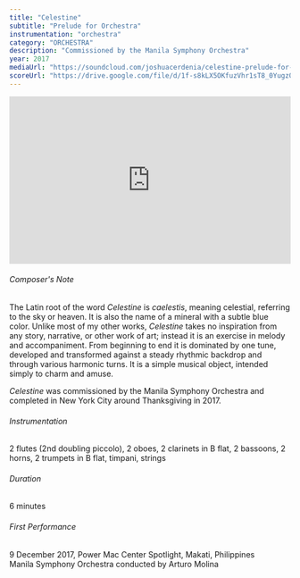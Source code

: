 ```yaml
---
title: "Celestine"
subtitle: "Prelude for Orchestra"
instrumentation: "orchestra"
category: "ORCHESTRA"
description: "Commissioned by the Manila Symphony Orchestra"
year: 2017
mediaUrl: "https://soundcloud.com/joshuacerdenia/celestine-prelude-for-orchestramock-up"
scoreUrl: "https://drive.google.com/file/d/1f-s8kLX5OKfuzVhr1sT8_0Yugz0GYHzx/view?usp=sharing"
---
```


<iframe class="mb-3" width="100%" height="300" scrolling="no" frameborder="no" allow="autoplay" src="https://w.soundcloud.com/player/?url=https%3A//api.soundcloud.com/tracks/1218093154&color=%234a4a4a&auto_play=false&hide_related=false&show_comments=true&show_user=true&show_reposts=false&show_teaser=true&visual=true"></iframe>

###### Composer's Note

The Latin root of the word _Celestine_ is _caelestis_, meaning celestial, referring to the sky or heaven. It is also the name of a mineral with a subtle blue color. Unlike most of my other works, _Celestine_ takes no inspiration from any story, narrative, or other work of art; instead it is an exercise in melody and accompaniment. From beginning to end it is dominated by one tune, developed and transformed against a steady rhythmic backdrop and through various harmonic turns. It is a simple musical object, intended simply to charm and amuse.

_Celestine_ was commissioned by the Manila Symphony Orchestra and completed in New York City around Thanksgiving in 2017.

###### Instrumentation

2 flutes (2nd doubling piccolo), 2 oboes, 2 clarinets in B flat, 2 bassoons, 2 horns, 2 trumpets in B flat, timpani, strings

###### Duration

6 minutes

###### First Performance

9 December 2017, Power Mac Center Spotlight, Makati, Philippines\
Manila Symphony Orchestra conducted by Arturo Molina